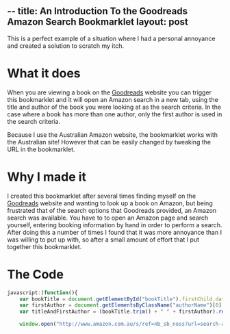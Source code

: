 --
title: An Introduction To the Goodreads Amazon Search Bookmarklet
layout: post
--

This is a perfect example of a situation where I had a personal annoyance and created a solution to scratch my itch.

# What it does
When you are viewing a book on the [Goodreads](http://www.goodreads.com) website you can trigger this bookmarklet and it will open an Amazon search in a new tab, using the title and author of the book you were looking at as the search criteria. In the case where a book has more than one author, only the first author is used in the search criteria.

Because I use the Australian Amazon website, the bookmarklet works with the Australian site! However that can be easily changed by tweaking the URL in the bookmarklet.

# Why I made it
I created this bookmarklet after several times finding myself on the [Goodreads](http://www.goodreads.com) website and wanting to look up a book on Amazon, but being frustrated that of the search options that Goodreads provided, an Amazon search was available. You have to to open an Amazon page and search yourself, entering booking information by hand in order to perform a search. After doing this a number of times I found that it was more annoyance than I was willing to put up with, so after a small amount of effort that I put together this bookmarklet. 

# The Code

```javascript
javascript:(function(){
    var bookTitle = document.getElementById("bookTitle").firstChild.data;
    var firstAuthor = document.getElementsByClassName("authorName")[0].firstChild.innerHTML;
    var titleAndFirstAuthor = (bookTitle.trim() + " " + firstAuthor).replace(/\s/g, "+");

    window.open("http://www.amazon.com.au/s/ref=nb_sb_noss?url=search-alias%3Daps&field-keywords=" + titleAndFirstAuthor);})()
```